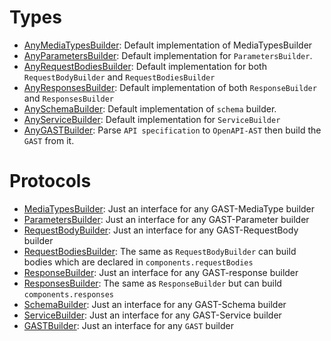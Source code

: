 # Types

  - [AnyMediaTypesBuilder](./Docs/AnyMediaTypesBuilder.md):
    Default implementation of MediaTypesBuilder
  - [AnyParametersBuilder](./Docs/AnyParametersBuilder.md):
    Default implementation for `ParametersBuilder`.
  - [AnyRequestBodiesBuilder](./Docs/AnyRequestBodiesBuilder.md):
    Default implementation for both `RequestBodyBuilder` and `RequestBodiesBuilder`
  - [AnyResponsesBuilder](./Docs/AnyResponsesBuilder.md):
    Default implementation of both `ResponseBuilder` and `ResponsesBuilder`
  - [AnySchemaBuilder](./Docs/AnySchemaBuilder.md):
    Default implementation of `schema` builder.
  - [AnyServiceBuilder](./Docs/AnyServiceBuilder.md):
    Default implementation for `ServiceBuilder`
  - [AnyGASTBuilder](./Docs/AnyGASTBuilder.md):
    Parse `API specification` to `OpenAPI-AST` then build the `GAST` from it.

# Protocols

  - [MediaTypesBuilder](./Docs/MediaTypesBuilder.md):
    Just an interface for any GAST-MediaType builder
  - [ParametersBuilder](./Docs/ParametersBuilder.md):
    Just an interface for any GAST-Parameter builder
  - [RequestBodyBuilder](./Docs/RequestBodyBuilder.md):
    Just an interface for any GAST-RequestBody builder
  - [RequestBodiesBuilder](./Docs/RequestBodiesBuilder.md):
    The same as `RequestBodyBuilder` can build bodies which are declared in `components.requestBodies`
  - [ResponseBuilder](./Docs/ResponseBuilder.md):
    Just an interface for any GAST-response builder
  - [ResponsesBuilder](./Docs/ResponsesBuilder.md):
    The same as `ResponseBuilder` but can build `components.responses`
  - [SchemaBuilder](./Docs/SchemaBuilder.md):
    Just an interface for any GAST-Schema builder
  - [ServiceBuilder](./Docs/ServiceBuilder.md):
    Just an interface for any GAST-Service builder
  - [GASTBuilder](./Docs/GASTBuilder.md):
    Just an interface for any `GAST` builder
